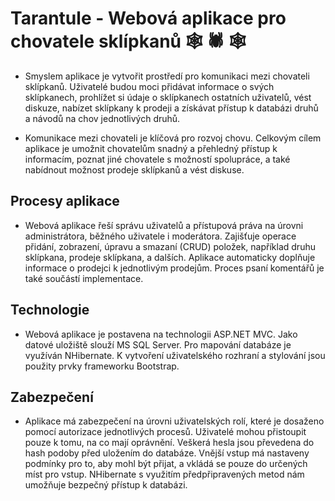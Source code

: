 # Tarantule - Webová aplikace pro chovatele sklípkanů :spider_web: :spider: :spider_web:

- Smyslem aplikace je vytvořit prostředí pro komunikaci mezi chovateli sklípkanů. Uživatelé budou moci přidávat informace o svých sklípkanech, prohlížet si údaje o sklípkanech ostatních uživatelů, vést diskuze, nabízet sklípkany k prodeji a získávat přístup k databázi druhů a návodů na chov jednotlivých druhů.

- Komunikace mezi chovateli je klíčová pro rozvoj chovu. Celkovým cílem aplikace je umožnit chovatelům snadný a přehledný přístup k informacím, poznat jiné chovatele s možností spolupráce, a také nabídnout možnost prodeje sklípkanů a vést diskuse.

## Procesy aplikace

- Webová aplikace řeší správu uživatelů a přístupová práva na úrovni administrátora, běžného uživatele i moderátora. Zajišťuje operace přidání, zobrazení, úpravu a smazaní (CRUD) položek, například druhu sklípkana, prodeje sklípkana, a dalších. Aplikace automaticky doplňuje informace o prodejci k jednotlivým prodejům. Proces psaní komentářů je také součástí implementace.

## Technologie

- Webová aplikace je postavena na technologii ASP.NET MVC. Jako datové uložiště slouží MS SQL Server. Pro mapování databáze je využíván NHibernate. K vytvoření uživatelského rozhraní a stylování jsou použity prvky frameworku Bootstrap.

## Zabezpečení

- Aplikace má zabezpečení na úrovni uživatelských rolí, které je dosaženo pomocí autorizace jednotlivých procesů. Uživatelé mohou přistoupit pouze k tomu, na co mají oprávnění. Veškerá hesla jsou převedena do hash podoby před uložením do databáze. Vnější vstup má nastaveny podmínky pro to, aby mohl být přijat, a vkládá se pouze do určených míst pro vstup. NHibernate s využitím předpřipravených metod nám umožňuje bezpečný přístup k databázi.
